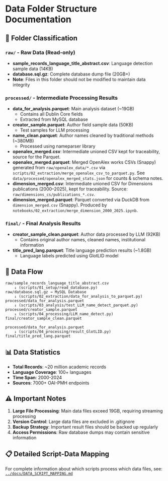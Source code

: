 # Data Folder Structure Documentation

## 📁 Folder Classification

### `raw/` - Raw Data (Read-only)
- **sample_records_language_title_abstract.csv**: Language detection sample data (14KB)
- **database.sql.gz**: Complete database dump file (20GB+)
- **Note**: Files in this folder should not be modified to maintain data integrity

### `processed/` - Intermediate Processing Results
- **data_for_analysis.parquet**: Main analysis dataset (~19GB)
  - Contains all Dublin Core fields
  - Extracted from MySQL database
- **creator_sample.parquet**: Author field sample data (50KB)
  - Test samples for LLM processing
- **name_clean.parquet**: Author names cleaned by traditional methods (~380MB)
  - Processed using nameparser library
- **openalex_merged.csv**: Intermediate unioned CSV kept for traceability, source for the Parquet.
- **openalex_merged.parquet**: Merged OpenAlex works CSVs (Snappy) generated from `raw/openalex_data/*.csv` via `scripts/02_extraction/merge_openalex_csv_to_parquet.py`. See `data/processed/openalex_merged_stats.json` for counts & schema notes.
 - **dimension_merged.csv**: Intermediate unioned CSV for Dimensions publications (2000–2025), kept for traceability. Source: `raw/dimensions_cs/publications_*.csv`.
 - **dimension_merged.parquet**: Parquet converted via DuckDB from `dimension_merged.csv` (Snappy). Produced by `notebooks/02_extraction/merge_dimension_2000_2025.ipynb`.

### `final/` - Final Analysis Results
- **creator_sample_clean.parquet**: Author data processed by LLM (92KB)
  - Contains original author names, cleaned names, institutional information
- **title_pred_lang.parquet**: Title language prediction results (~1.8GB)
  - Language labels predicted using GlotLID model

## 🔄 Data Flow

```
raw/sample_records_language_title_abstract.csv
    ↓ (scripts/01_setup/read_database.py)
raw/database.sql.gz → MySQL Database
    ↓ (scripts/02_extraction/data_for_analysis_to_parquet.py)
processed/data_for_analysis.parquet
    ↓ (scripts/03_analysis/test_LLM_name_detect_parquet.py)
processed/creator_sample.parquet
    ↓ (scripts/04_processing/LLM_name_detect.py)
final/creator_sample_clean.parquet

processed/data_for_analysis.parquet
    ↓ (scripts/04_processing/result_GlotLID.py)
final/title_pred_lang.parquet
```

## 📊 Data Statistics

- **Total Records**: ~20 million academic records
- **Language Coverage**: 100+ languages
- **Time Span**: 2000-2024
- **Sources**: 7000+ OAI-PMH endpoints

## ⚠️ Important Notes

1. **Large File Processing**: Main data files exceed 19GB, requiring streaming processing
2. **Version Control**: Large data files are excluded in .gitignore
3. **Backup Strategy**: Important result files should be backed up regularly
4. **Access Permissions**: Raw database dumps may contain sensitive information

## 📋 Detailed Script-Data Mapping

For complete information about which scripts process which data files, see: [`../docs/DATA_SCRIPT_MAPPING.md`](../docs/DATA_SCRIPT_MAPPING.md)
